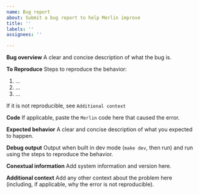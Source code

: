```yaml
---
name: Bug report
about: Submit a bug report to help Merlin improve
title: ''
labels: ''
assignees: ''

---
```


**Bug overview**
A clear and concise description of what the bug is.

**To Reproduce**
Steps to reproduce the behavior:
1. ...
2. ...
3. ...

If it is not reproducible, see `Additional context`

**Code**
If applicable, paste the `Merlin` code here that caused the error.

**Expected behavior**
A clear and concise description of what you expected to happen.

**Debug output**
Output when built in dev mode (`make dev`, then run) and run using the steps to reproduce the behavior.

**Conextual information**
Add system information and version here.

**Additional context**
Add any other context about the problem here (including, if applicable, why the error is not reproducible).